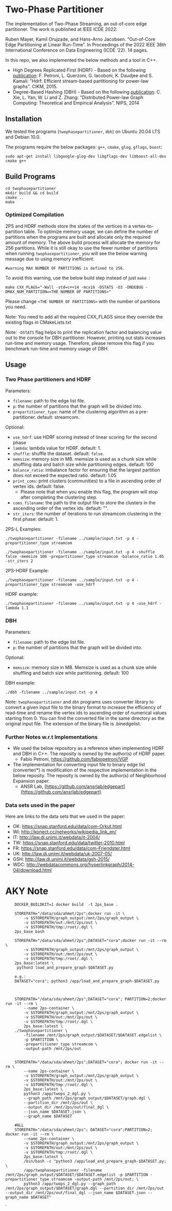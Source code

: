 # Two-Phase Partitioner

The implementation of Two-Phase Streaming, an out-of-core edge partitioner. The work is published at IEEE ICDE 2022:

Ruben Mayer, Kamil Orujzade, and Hans-Arno Jacobsen. “Out-of-Core Edge Partitioning at Linear Run-Time”. In Proceedings of the 2022 IEEE 38th International Conference on Data Engineering (ICDE ‘22). 14 pages.

In this repo, we also implemented the below methods and a tool in C++.
* High Degrees Replicated First (HDRF) - Based on the following [publication](http://midlab.diag.uniroma1.it/articoli/PQDKI15CIKM.pdf): F. Petroni, L. Querzoni, G. Iacoboni, K. Daudjee and S. Kamali: "Hdrf: Efficient stream-based partitioning for power-law graphs". CIKM, 2015.
* Degree-Based Hashing (DBH) - Based on the following [publication](http://papers.nips.cc/paper/5396-distributed-power-law-graph-computing-theoretical-and-empirical-analysis.pdf): C. Xie, L. Yan, W. Li and Z. Zhang: "Distributed Power-law Graph Computing:
Theoretical and Empirical Analysis". NIPS, 2014


## Installation

We tested the programs (``twophasepartitioner``, ``dbh``) on Ubuntu 20.04 LTS and Debian 10.0.

The programs require the below packages: `g++`, `cmake`, `glog`, `gflags`, `boost`:
```
sudo apt-get install libgoogle-glog-dev libgflags-dev libboost-all-dev cmake g++
```

## Build Programs
```
cd twophasepartitioner
mkdir build && cd build
cmake ..
make
```
### Optimized Compilation

2PS and HDRF methods store the states of the vertices in a vertex-to-partition table. To optimize memory usage, we can define the number of partitions when the programs are built and allocate only the required amount of memory. The above build process will allocate the memory for 256 partitions. While it is still okay to use the fewer number of partitions when running `twophasepartitioner`, you will see the below warning message due to using memory inefficient:
```
#warning MAX NUMBER OF PARTITIONS is defined to 256.
```

To avoid this warning, use the below build step instead of just `make `:
```
make CXX_FLAGS="-Wall -std=c++14 -mcx16 -DSTATS -O3 -DNDEBUG -DMAX_NUM_PARTITION=<THE NUMBER OF PARTITIONS>"
```
Please change `<THE NUMBER OF PARTITIONS>` with the number of partitions you need.

Note: You need to add all the required CXX_FLAGS since they override the existing flags in CMakeLists.txt

Note: `-DSTATS` flag helps to print the replication factor and balancing value out to the console for DBH partitioner. However, printing out stats increases run-time and memory usage. Therefore, please remove this flag if you benchmark run-time and memory usage of DBH.

## Usage

### Two Phase partitioners and HDRF

Parameters:
* `filename`: path to the edge list file.
* `p`: the number of partitions that the graph will be divided into.
* `prepartitioner_type`: name of the clustering algorithm as a pre-partitioner. default: streamcom.

Optional:
* `use_hdrf`: use HDRF scoring instead of linear scoring for the second phase
* `lambda`: lambda value for HDRF. default: 1.
* `shuffle`: shuffle the dataset. default: `false`.
* `memsize`: memory size in MB. memsize is used as a chunk size while shuffling data and batch size while partitioning edges. default: 100
* `balance_ratio`: imbalance factor for ensuring that the largest partition does not exceed the expected ratio. default: 1.05
* `print_coms`: print clusters (communities) to a file in ascending order of vertex ids. default: false.
    * Please note that when you enable this flag, the program will stop after completing the clustering step.
* `coms_filename`: the path to the output file to store the clusters in the ascending order of the vertex ids. default: "".
* `str_iters`: the number of iterations to run streamcom clustering in the first phase: default: 1.

2PS-L Examples:
```
./twophasepartitioner -filename ../sample/input.txt -p 4 -prepartitioner_type streamcom

./twophasepartitioner -filename ../sample/input.txt -p 4 -shuffle false -memsize 100 -prepartitioner_type streamcom -balance_ratio 1.05 -str_iters 2 
```

2PS-HDRF Example:
```
./twophasepartitioner -filename ../sample/input.txt -p 4 -prepartitioner_type streamcom -use_hdrf

```

HDRF example:
```
./twophasepartitioner -filename ../sample/input.txt -p 4 -use_hdrf -lambda 1.1
```

### DBH

Parameters:
* `filename`: path to the edge list file.
* `p`: the number of partitions that the graph will be divided into.

Optional:
* `memsize`: memory size in MB. Memsize is used as a chunk size while shuffling and batch size while partitioning. default: 100

DBH example:
```
./dbh -filename ../sample/input.txt -p 4
```

Note: `twophasepartitioner` and `dbh` programs  uses converter library to convert a given input file to the binary format to increase the efficiency of read-time and rename the vertex ids to ascending order of numerical values starting from 0. You can find the converted file in the same directory as the original input file. The extension of the binary file is .binedgelist.



### Further Notes w.r.t Implementations 

* We used the below repository as a reference when implementing HDRF and DBH in C++. The reposity is owned by the author(s) of HDRF paper.
    * Fabio Petroni, https://github.com/fabiopetroni/VGP
*  The implementation for converting input file to binary edge list (converter/*) is modification of the respective implementation in the below reposity. The reposity is owned by the author(s) of Neighborhood Expansion paper. 
    * ANSR Lab, [https://github.com/ansrlab/edgepart](https://github.com/ansrlab/edgepart)
 

### Data sets used in the paper

Here are links to the data sets that we used in the paper:
* OK: https://snap.stanford.edu/data/com-Orkut.html
* WI: http://konect.cc/networks/wikipedia_link_en/
* IT: http://law.di.unimi.it/webdata/it-2004/
* TW: https://snap.stanford.edu/data/twitter-2010.html
* FR: https://snap.stanford.edu/data/com-Friendster.html
* UK: http://law.di.unimi.it/webdata/uk-2007-05/
* GSH: http://law.di.unimi.it/webdata/gsh-2015/
* WDC: http://webdatacommons.org/hyperlinkgraph/2014-04/download.html


# AKY Note

``` 
    DOCKER_BUILDKIT=1 docker build  -t 2ps_base .

    STOREPATH="/data/sda/ahmet/2ps";docker run -it \
        -v $STOREPATH/graph_output:/mnt/2ps/graph_output \
        -v $STOREPATH/out:/mnt/2ps/out \
    	-v $STOREPATH/tmp:/root/.dgl \
    2ps_base bash

    STOREPATH="/data/sda/ahmet/2ps";DATASET="cora";docker run -it --rm \
        -v $STOREPATH/graph_output:/mnt/2ps/graph_output \
        -v $STOREPATH/out:/mnt/2ps/out \
    	-v $STOREPATH/tmp:/root/.dgl \
    2ps_base:latest \
     python3 load_and_prepare_graph-$DATASET.py

    e.g.:
    DATASET="cora"; python3 /app/load_and_prepare_graph-$DATASET.py
    


    STOREPATH="/data/sda/ahmet/2ps";DATASET="cora"; PARTITION=2;docker run -it --rm \
        --name 2ps-container \
        -v $STOREPATH/graph_output:/mnt/2ps/graph_output \
        -v $STOREPATH/out:/mnt/2ps/out \
    	-v $STOREPATH/tmp:/root/.dgl \
        2ps_base:latest \
    ./twophasepartitioner \
        -filename /mnt/2ps/graph_output/$DATASET/$DATASET.edgelist \
        -p $PARTITION \
        -prepartitioner_type streamcom \
        -output-path /mnt/2ps/out


    STOREPATH="/data/sda/ahmet/2ps";DATASET="cora"; docker run -it --rm \
        --name 2ps-container \
        -v $STOREPATH/graph_output:/mnt/2ps/graph_output \
        -v $STOREPATH/out:/mnt/2ps/out \
    	-v $STOREPATH/tmp:/root/.dgl \
        2ps_base:latest \
        python3 /app/twops_2_dgl.py \
        --graph_path /mnt/2ps/graph_output/$DATASET/graph.dgl \
        --partition_dir /mnt/2ps/out \
        --output_dir /mnt/2ps/out/final_dgl \
        --json_name $DATASET.json \
        --graph_name $DATASET

    #ALL
    STOREPATH="/data/sda/ahmet/2ps"; DATASET="cora";PARTITION=2; docker run -it --rm \
        --name 2ps-container \
        -v $STOREPATH/graph_output:/mnt/2ps/graph_output \
        -v $STOREPATH/out:/mnt/2ps/out \
    	-v $STOREPATH/tmp:/root/.dgl \
        2ps_base:latest \
        /bin/bash -c "python3 /app/load_and_prepare_graph-$DATASET.py; \
        /app/twophasepartitioner -filename /mnt/2ps/graph_output/$DATASET/$DATASET.edgelist -p $PARTITION -prepartitioner_type streamcom -output-path /mnt/2ps/out; \
        python3 /app/twops_2_dgl.py --graph_path /mnt/2ps/graph_output/$DATASET/graph.dgl --partition_dir /mnt/2ps/out --output_dir /mnt/2ps/out/final_dgl --json_name $DATASET.json --graph_name $DATASET"

```

`

